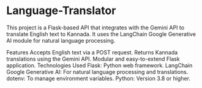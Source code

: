 # Language-Translator
This project is a Flask-based API that integrates with the Gemini API to translate English text to Kannada. It uses the LangChain Google Generative AI module for natural language processing.

Features
Accepts English text via a POST request.
Returns Kannada translations using the Gemini API.
Modular and easy-to-extend Flask application.
Technologies Used
Flask: Python web framework.
LangChain Google Generative AI: For natural language processing and translations.
dotenv: To manage environment variables.
Python: Version 3.8 or higher.
